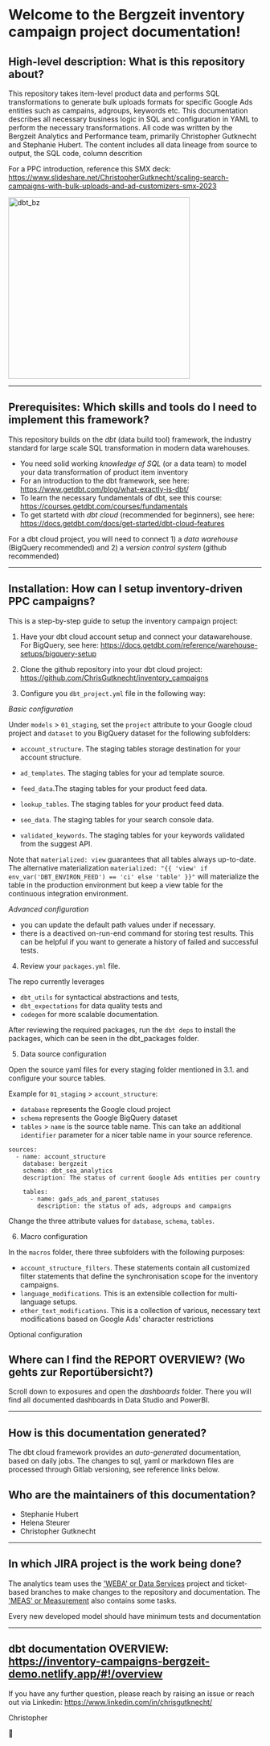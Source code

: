 # Welcome to the Bergzeit inventory campaign project documentation! 

## High-level description: What is this repository about?

This repository takes item-level product data and performs SQL transformations to generate bulk uploads formats for specific Google Ads entities such as campains, adgroups, keywords etc. This documentation describes all necessary business logic in SQL and configuration in YAML to perform the necessary transformations. All code was written by the Bergzeit Analytics and Performance team, primarily Christopher Gutknecht and Stephanie Hubert. The content includes all data lineage from source to output, the SQL code, column descrition


For a PPC introduction, reference this SMX deck: 
https://www.slideshare.net/ChristopherGutknecht/scaling-search-campaigns-with-bulk-uploads-and-ad-customizers-smx-2023

<img width="361" alt="dbt_bz" src="https://user-images.githubusercontent.com/6991865/225361573-008c683f-8dee-4f0e-b3d8-bdac0afab6af.png">

---

## Prerequisites: Which skills and tools do I need to implement this framework?

This repository builds on the *dbt* (data build tool) framework, the industry standard for large scale SQL transformation in modern data warehouses. 

- You need solid working *knowledge of SQL* (or a data team) to model your data transformation of product item inventory
- For an introduction to the dbt framework, see here: https://www.getdbt.com/blog/what-exactly-is-dbt/
- To learn the necessary fundamentals of dbt, see this course: https://courses.getdbt.com/courses/fundamentals
- To get startetd with *dbt cloud* (recommended for beginners), see here: https://docs.getdbt.com/docs/get-started/dbt-cloud-features

For a dbt cloud project, you will need to connect 1) a *data warehouse* (BigQuery recommended) and 2) a *version control system* (github recommended)

---

## Installation: How can I setup inventory-driven PPC campaigns?

This is a step-by-step guide to setup the inventory campaign project:

1. Have your dbt cloud account setup and connect your datawarehouse. For BigQuery, see here: https://docs.getdbt.com/reference/warehouse-setups/bigquery-setup
2. Clone the github repository into your dbt cloud project: https://github.com/ChrisGutknecht/inventory_campaigns

3. Configure you ```dbt_project.yml``` file in the following way:

*Basic configuration*

Under ```models``` > ```01_staging```, set the ```project``` attribute to your Google cloud project and ```dataset``` to you BigQuery dataset for the following subfolders: 

- ```account_structure```. The staging tables storage destination for your account structure.

- ```ad_templates```. The staging tables for your ad template source.

- ```feed_data```.The staging tables  for your product feed data.

- ```lookup_tables```. The staging tables for your product feed data.

- ```seo_data```. The staging tables for your search console data.

- ```validated_keywords```. The staging tables for your keywords validated from the suggest API.

Note that ```materialized: view``` guarantees that all tables always up-to-date. The alternative materialization ```materialized: "{{ 'view' if env_var('DBT_ENVIRON_FEED') == 'ci' else 'table' }}"``` will materialize the table in the production environment but keep a view table for the continuous integration environment.

*Advanced configuration*

- you can update the default path values under if necessary.
- there is a deactived on-run-end command for storing test results. This can be helpful if you want to generate a history of failed and successful tests.

4. Review your ```packages.yml``` file. 

The repo currently leverages 
- ```dbt_utils``` for syntactical abstractions and tests, 
- ```dbt_expectations``` for data quality tests and 
- ```codegen``` for more scalable documentation.

After reviewing the required packages, run the ```dbt deps``` to install the packages, which can be seen in the dbt_packages folder.

5. Data source configuration

Open the source yaml files for every staging folder mentioned in 3.1. and configure your source tables. 

Example for ```01_staging``` > ```account_structure```:
- ```database``` represents the Google cloud project
- ```schema``` represents the Google BigQuery dataset
- ```tables``` > ```name``` is the source table name. This can take an additional ```identifier``` parameter for a nicer table name in your source reference.

```
sources:
  - name: account_structure
    database: bergzeit
    schema: dbt_sea_analytics
    description: The status of current Google Ads entities per country

    tables:
      - name: gads_ads_and_parent_statuses
        description: the status of ads, adgroups and campaigns
````

Change the three attribute values for ```database```, ```schema```, ```tables```. 

6. Macro configuration

In the ```macros``` folder, there three subfolders with the following purposes:
- ```account_structure_filters```. These statements contain all customized filter statements that define the synchronisation scope for the inventory campaigns.
- ```language_modifications```. This is an extensible collection for multi-language setups. 
- ```other_text_modifications```. This is a collection of various, necessary text modifications based on Google Ads' character restrictions

Optional configuration

## Where can I find the REPORT OVERVIEW? (Wo gehts zur Reportübersicht?)

Scroll down to exposures and open the *dashboards* folder. There you will find all documented dashboards in Data Studio and PowerBI.

---

## How is this documentation generated?

The dbt cloud framework provides an *auto-generated* documentation, based on daily jobs. 
The changes to sql, yaml or markdown files are processed through Gitlab versioning, see reference links below.

## Who are the maintainers of this documentation? 

- Stephanie Hubert
- Helena Steurer 
- Christopher Gutknecht

---

## In which JIRA project is the work being done?

The analytics team uses the ['WEBA' or Data Services](https://bergzeit.atlassian.net/jira/software/c/projects/WEBA/boards/81) project and ticket-based branches to make changes to the repository and documentation.
The ['MEAS' or Measurement](https://bergzeit.atlassian.net/jira/software/c/projects/MEAS/boards/4) also contains some tasks.

Every new developed model should have minimum tests and documentation

--- 

## dbt documentation OVERVIEW: https://inventory-campaigns-bergzeit-demo.netlify.app/#!/overview

If you have any further question, please reach by raising an issue or reach out via Linkedin: https://www.linkedin.com/in/chrisgutknecht/ 

Christopher

👋
